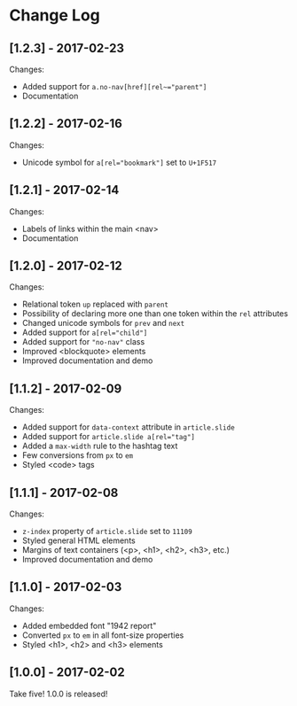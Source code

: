 # Change Log

## [1.2.3] - 2017-02-23

Changes:

* Added support for `a.no-nav[href][rel~="parent"]`
* Documentation

## [1.2.2] - 2017-02-16

Changes:

* Unicode symbol for `a[rel="bookmark"]` set to `U+1F517`

## [1.2.1] - 2017-02-14

Changes:

* Labels of links within the main &lt;nav&gt;
* Documentation

## [1.2.0] - 2017-02-12

Changes:

* Relational token `up` replaced with `parent`
* Possibility of declaring more one than one token within the `rel` attributes
* Changed unicode symbols for `prev` and `next`
* Added support for `a[rel="child"]`
* Added support for `"no-nav"` class
* Improved &lt;blockquote&gt; elements
* Improved documentation and demo

## [1.1.2] - 2017-02-09

Changes:

* Added support for `data-context` attribute in `article.slide`
* Added support for `article.slide a[rel="tag"]`
* Added a `max-width` rule to the hashtag text
* Few conversions from `px` to `em`
* Styled &lt;code&gt; tags


## [1.1.1] - 2017-02-08

Changes:

* `z-index` property of `article.slide` set to `11109`
* Styled general HTML elements
* Margins of text containers (&lt;p&gt;, &lt;h1&gt;, &lt;h2&gt;, &lt;h3&gt;, etc.)
* Improved documentation and demo

## [1.1.0] - 2017-02-03

Changes:

* Added embedded font "1942 report"
* Converted `px` to `em` in all font-size properties
* Styled &lt;h1&gt;, &lt;h2&gt; and &lt;h3&gt; elements

## [1.0.0] - 2017-02-02

Take five! 1.0.0 is released!

